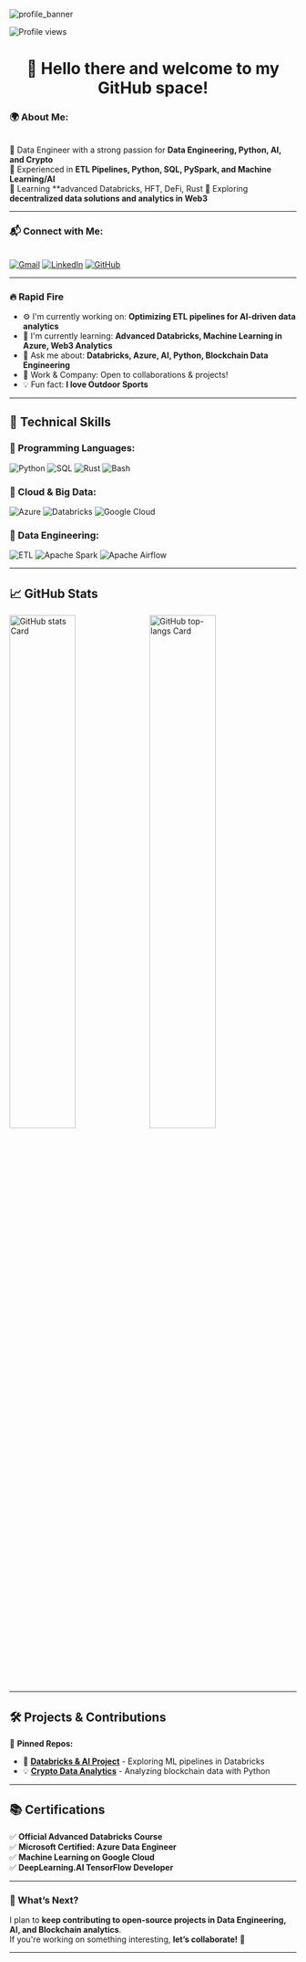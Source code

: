 
![profile_banner](https://your-image-link-here.com/banner.png)

![Profile views](https://komarev.com/ghpvc/?username=Uh-X3L&label=Profile%20views&color=0e75b6&style=flat)

<div id="toc">
  <ul align="center" style="list-style: none">
    <summary>
      <h1>👋 Hello there and welcome to my GitHub space!</h1>
    </summary>
  </ul>
</div>

**<h3 align="left">🌍 About Me:</h3>**  
🔹 Data Engineer with a strong passion for **Data Engineering, Python, AI, and Crypto**  
🔹 Experienced in **ETL Pipelines, Python, SQL, PySpark, and Machine Learning/AI**  
🔹 Learning **advanced Databricks, HFT, DeFi, Rust
🔹 Exploring **decentralized data solutions and analytics in Web3**  

---

**<h3 align="left">📬 Connect with Me:</h3>**  
[![Gmail](https://img.shields.io/badge/Gmail-D14836?style=for-the-badge&logo=gmail&logoColor=white)](mailto:your-email@gmail.com)
[![LinkedIn](https://img.shields.io/badge/LinkedIn-0077B5?style=for-the-badge&logo=linkedin&logoColor=white)](https://linkedin.com/in/your-profile)
[![GitHub](https://img.shields.io/badge/GitHub-100000?style=for-the-badge&logo=github&logoColor=white)](https://github.com/uh-x3l)

---

**<h3 align="left">🔥 Rapid Fire</h3>**  

- ⚙️ I'm currently working on: **Optimizing ETL pipelines for AI-driven data analytics**  
- 🌱 I'm currently learning: **Advanced Databricks, Machine Learning in Azure, Web3 Analytics**  
- 💬 Ask me about: **Databricks, Azure, AI, Python, Blockchain Data Engineering**  
- 💼 Work & Company: Open to collaborations & projects!  
- 💡 Fun fact: **I love Outdoor Sports**  

---

## **💯 Technical Skills**  

### **📌 Programming Languages:**  
![Python](https://img.shields.io/badge/Python-306998?style=for-the-badge&logo=python&logoColor=white)
![SQL](https://img.shields.io/badge/SQL-025E8C?style=for-the-badge&logo=postgresql&logoColor=white)
![Rust](https://img.shields.io/badge/Rust-000000?style=for-the-badge&logo=rust&logoColor=white)
![Bash](https://img.shields.io/badge/Shell-4EAA25?style=for-the-badge&logo=gnu-bash&logoColor=white)

### **📌 Cloud & Big Data:**  
![Azure](https://img.shields.io/badge/Azure-0078D4?style=for-the-badge&logo=microsoft-azure&logoColor=white)
![Databricks](https://img.shields.io/badge/Databricks-FF3621?style=for-the-badge&logo=databricks&logoColor=white)
![Google Cloud](https://img.shields.io/badge/Google_Cloud-4285F4?style=for-the-badge&logo=google-cloud&logoColor=white)

### **📌 Data Engineering:**  
![ETL](https://img.shields.io/badge/ETL-0E75B6?style=for-the-badge&logo=data&logoColor=white)
![Apache Spark](https://img.shields.io/badge/Spark-FFA500?style=for-the-badge&logo=apache-spark&logoColor=white)
![Apache Airflow](https://img.shields.io/badge/Airflow-017CEE?style=for-the-badge&logo=apache-airflow&logoColor=white)

---

## **📈 GitHub Stats**
<p align="left">
  <img width="48%" src="https://github-readme-stats.vercel.app/api?username=Uh-X3L&theme=aura&hide_title=false&hide_rank=false&show_icons=true&include_all_commits=true&count_private=true&line_height=23" alt="GitHub stats Card" />
  <img width="48%" src="https://github-readme-stats.vercel.app/api/top-langs?username=Uh-X3L&theme=aura&hide_title=false&layout=compact&langs_count=10&hide_progress=false&card_width=400" alt="GitHub top-langs Card" />
</p>

---

## **🛠️ Projects & Contributions**
🔗 **Pinned Repos:**  
- 🚀 [**Databricks & AI Project**](https://github.com/uh-x3l/databricks-ai) - Exploring ML pipelines in Databricks  
- 💡 [**Crypto Data Analytics**](https://github.com/uh-x3l/crypto-data) - Analyzing blockchain data with Python  

---

## **📚 Certifications**
✅ **Official Advanced Databricks Course**  
✅ **Microsoft Certified: Azure Data Engineer**  
✅ **Machine Learning on Google Cloud**  
✅ **DeepLearning.AI TensorFlow Developer**  

---

### **🚀 What’s Next?**
I plan to **keep contributing to open-source projects in Data Engineering, AI, and Blockchain analytics**.  
If you're working on something interesting, **let’s collaborate!** 🤝  

---
